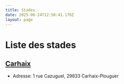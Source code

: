 ```yaml
---
title: Stades
date: 2025-06-24T12:50:41.176Z
layout: page
---
```


# Liste des stades


## [Carhaix](/stades/Carhaix/)
- Adresse: 1 rue Cazuguel, 29833 Carhaix-Plouguer


